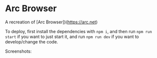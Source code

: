 # Arc Browser

A recreation of [Arc Browser])(https://arc.net)

To deploy, first install the dependencies with `npm i`, and then run `npm run start` if you want to just start it, and run `npm run dev` if you want to develop/change the code.

Screenshots:
